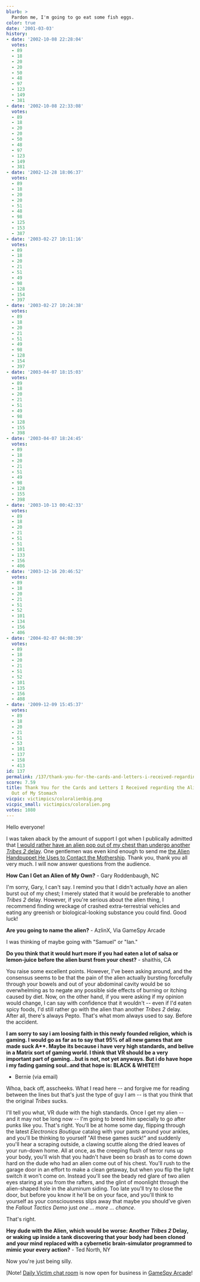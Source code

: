```yaml
---
blurb: >
  Pardon me, I'm going to go eat some fish eggs.
color: true
date: '2001-03-03'
history:
- date: '2002-10-08 22:28:04'
  votes:
  - 89
  - 18
  - 20
  - 20
  - 50
  - 48
  - 97
  - 123
  - 149
  - 381
- date: '2002-10-08 22:33:08'
  votes:
  - 89
  - 18
  - 20
  - 20
  - 50
  - 48
  - 97
  - 123
  - 149
  - 381
- date: '2002-12-28 18:06:37'
  votes:
  - 89
  - 18
  - 20
  - 20
  - 51
  - 48
  - 98
  - 125
  - 153
  - 387
- date: '2003-02-27 10:11:16'
  votes:
  - 89
  - 18
  - 20
  - 21
  - 51
  - 49
  - 98
  - 128
  - 154
  - 397
- date: '2003-02-27 10:24:38'
  votes:
  - 89
  - 18
  - 20
  - 21
  - 51
  - 49
  - 98
  - 128
  - 154
  - 397
- date: '2003-04-07 18:15:03'
  votes:
  - 89
  - 18
  - 20
  - 21
  - 51
  - 49
  - 98
  - 128
  - 155
  - 398
- date: '2003-04-07 18:24:45'
  votes:
  - 89
  - 18
  - 20
  - 21
  - 51
  - 49
  - 98
  - 128
  - 155
  - 398
- date: '2003-10-13 00:42:33'
  votes:
  - 89
  - 18
  - 20
  - 21
  - 51
  - 51
  - 101
  - 133
  - 156
  - 406
- date: '2003-12-16 20:46:52'
  votes:
  - 89
  - 18
  - 20
  - 21
  - 51
  - 52
  - 101
  - 134
  - 156
  - 406
- date: '2004-02-07 04:08:39'
  votes:
  - 89
  - 18
  - 20
  - 21
  - 51
  - 52
  - 101
  - 135
  - 156
  - 408
- date: '2009-12-09 15:45:37'
  votes:
  - 89
  - 18
  - 20
  - 21
  - 51
  - 53
  - 101
  - 137
  - 158
  - 413
id: 137
permalink: /137/thank-you-for-the-cards-and-letters-i-received-regarding-the-alien-popping-out-of-my-stomach/
score: 7.59
title: Thank You for the Cards and Letters I Received regarding the Alien Popping
  Out of My Stomach
vicpic: victimpics/coloralienbig.png
vicpic_small: victimpics/coloralien.png
votes: 1080
---
```


Hello everyone!

I was taken aback by the amount of support I got when I publically
admitted that [I would rather have an alien pop out of my chest than
undergo another *Tribes 2* delay](%ARTICLE[129]%). One gentlemen was
even kind enough to send me [the Alien Handpuppet He Uses to Contact the
Mothership](img//graphics/blinky.jpg). Thank you, thank you all very
much. I will now answer questions from the audience.

**How Can I Get an Alien of My Own?** - Gary Roddenbaugh, NC

I'm sorry, Gary, I can't say. I remind you that I didn't actually *have*
an alien burst out of my chest; I merely stated that it would be
preferable to another *Tribes 2* delay. However, if you're serious about
the alien thing, I recommend finding wreckage of crashed
extra-terrestrial vehicles and eating any greenish or biological-looking
substance you could find. Good luck!

**Are you going to name the alien?** - AzlinX, Via GameSpy Arcade

I was thinking of maybe going with "Samuel" or "Ian."

**Do you think that it would hurt more if you had eaten a lot of salsa
or lemon-juice before the alien burst from your chest?** - shaithis, CA

You raise some excellent points. However, I've been asking around, and
the consensus seems to be that the pain of the alien actually bursting
forcefully through your bowels and out of your abdominal cavity would be
so overwhelming as to negate any possible side effects of burning or
itching caused by diet. Now, on the other hand, if you were asking if my
opinion would change, I can say with confidence that it wouldn't -- even
if I'd eaten spicy foods, I'd still rather go with the alien than
another *Tribes 2* delay. After all, there's always Pepto. That's what
mom always used to say. Before the accident.

**I am sorry to say i am loosing faith in this newly founded religion,
which is gaming. I would go as far as to say that 95% of all new games
that are made suck A\*\*. Maybe its because i have very high standards,
and belive in a Matrix sort of gaming world. I think that VR should be a
very important part of gaming...but is not, not yet anyways. But i do
have hope i my fading gaming soul..and that hope is: BLACK & WHITE!!!**
- Bernie (via email)

Whoa, back off, asscheeks. What I read here -- and forgive me for
reading between the lines but that's just the type of guy I am -- is
that you think that the original *Tribes* sucks.

I'll tell you what, VR dude with the high standards. Once I get my alien
-- and it may not be long now -- I'm going to breed him specially to go
after punks like you. That's right. You'll be at home some day, flipping
through the latest *Electronics Boutique* catalog with your pants around
your ankles, and you'll be thinking to yourself "All these games suck!"
and suddenly you'll hear a scraping outside, a clawing scuttle along the
dried leaves of your run-down home. All at once, as the creeping flush
of terror runs up your body, you'll wish that you hadn't have been so
brash as to come down hard on the dude who had an alien come out of his
chest. You'll rush to the garage door in an effort to make a clean
getaway, but when you flip the light switch it won't come on. Instead
you'll see the beady red glare of two alien eyes staring at you from the
rafters, and the glint of moonlight through the alien-shaped hole in the
aluminum siding. Too late you'll try to close the door, but before you
know it he'll be on your face, and you'll think to yourself as your
consciousness slips away that maybe you should've given the *Fallout
Tactics Demo* just *one ... more ... chance*.

That's right.

**Hey dude with the Alien, which would be worse: Another *Tribes 2*
Delay, or waking up inside a tank discovering that your body had been
cloned and your mind replaced with a cybernetic brain-simulator
programmed to mimic your every action?** - Ted North, NY

Now you're just being silly.

\[Note! [Daily Victim chat
room](http://web.archive.org/web/20010303000000/http://www.gamespyarcade.com/launch/launch.asp?gamename=c_dailyvictim)
is now open for business in [GameSpy
Arcade](http://web.archive.org/web/20010303000000/http://www.gamespyarcade.com/)!
